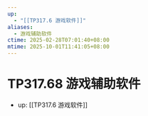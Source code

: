 ```yaml
---
up:
  - "[[TP317.6 游戏软件]]"
aliases:
  - 游戏辅助软件
ctime: 2025-02-28T07:01:40+08:00
mtime: 2025-10-01T11:41:05+08:00
---
```


# TP317.68 游戏辅助软件

- up: [[TP317.6 游戏软件]]
